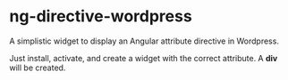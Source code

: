 # ng-directive-wordpress

A simplistic widget to display an Angular attribute directive in Wordpress.

Just install, activate, and create a widget with the correct attribute. A **div** will be created.
